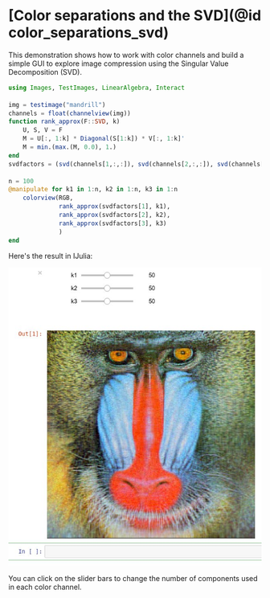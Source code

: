 # [Color separations and the SVD](@id color_separations_svd)

This demonstration shows how to work with color channels and build a
simple GUI to explore image compression using the Singular Value
Decomposition (SVD).

```julia
using Images, TestImages, LinearAlgebra, Interact

img = testimage("mandrill")
channels = float(channelview(img))
function rank_approx(F::SVD, k)
    U, S, V = F
    M = U[:, 1:k] * Diagonal(S[1:k]) * V[:, 1:k]'
    M = min.(max.(M, 0.0), 1.)
end
svdfactors = (svd(channels[1,:,:]), svd(channels[2,:,:]), svd(channels[3,:,:]))

n = 100
@manipulate for k1 in 1:n, k2 in 1:n, k3 in 1:n
    colorview(RGB,
              rank_approx(svdfactors[1], k1),
              rank_approx(svdfactors[2], k2),
              rank_approx(svdfactors[3], k3)
              )
end
```

Here's the result in IJulia:

![mandrill](../assets/demos/color_separations_svd.jpg)

You can click on the slider bars to change the number of components
used in each color channel.
